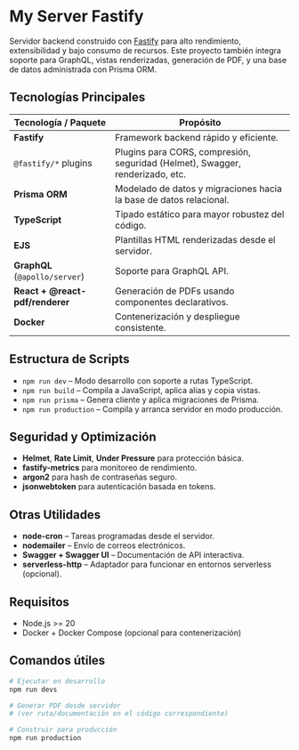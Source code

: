 # My Server Fastify

Servidor backend construido con [Fastify](https://fastify.dev/) para alto rendimiento, extensibilidad y bajo consumo de recursos. Este proyecto también integra soporte para GraphQL, vistas renderizadas, generación de PDF, y una base de datos administrada con Prisma ORM.

## Tecnologías Principales

| Tecnología / Paquete            | Propósito                                                                     |
| ------------------------------- | ----------------------------------------------------------------------------- |
| **Fastify**                     | Framework backend rápido y eficiente.                                         |
| `@fastify/*` plugins            | Plugins para CORS, compresión, seguridad (Helmet), Swagger, renderizado, etc. |
| **Prisma ORM**                  | Modelado de datos y migraciones hacia la base de datos relacional.            |
| **TypeScript**                  | Tipado estático para mayor robustez del código.                               |
| **EJS**                         | Plantillas HTML renderizadas desde el servidor.                               |
| **GraphQL** (`@apollo/server`)  | Soporte para GraphQL API.                                                     |
| **React + @react-pdf/renderer** | Generación de PDFs usando componentes declarativos.                           |
| **Docker**                      | Contenerización y despliegue consistente.                                     |

## Estructura de Scripts

- `npm run dev` – Modo desarrollo con soporte a rutas TypeScript.
- `npm run build` – Compila a JavaScript, aplica alias y copia vistas.
- `npm run prisma` – Genera cliente y aplica migraciones de Prisma.
- `npm run production` – Compila y arranca servidor en modo producción.

## Seguridad y Optimización

- **Helmet**, **Rate Limit**, **Under Pressure** para protección básica.
- **fastify-metrics** para monitoreo de rendimiento.
- **argon2** para hash de contraseñas seguro.
- **jsonwebtoken** para autenticación basada en tokens.

## Otras Utilidades

- **node-cron** – Tareas programadas desde el servidor.
- **nodemailer** – Envío de correos electrónicos.
- **Swagger + Swagger UI** – Documentación de API interactiva.
- **serverless-http** – Adaptador para funcionar en entornos serverless (opcional).

## Requisitos

- Node.js >= 20
- Docker + Docker Compose (opcional para contenerización)

## Comandos útiles

```bash
# Ejecutar en desarrollo
npm run devs

# Generar PDF desde servidor
# (ver ruta/documentación en el código correspondiente)

# Construir para producción
npm run production
```
